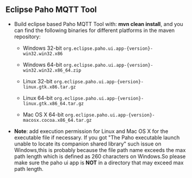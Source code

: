 ## Eclipse Paho MQTT Tool

- Build eclipse based Paho MQTT Tool with: **mvn clean install**, and you can find the following binaries for different platforms in the maven repository:
  - Windows 32-bit
    ``org.eclipse.paho.ui.app-{version}-win32.win32.x86``

  - Windows 64-bit
    ``org.eclipse.paho.ui.app-{version}-win32.win32.x86_64.zip``

  - Linux 32-bit
    ``org.eclipse.paho.ui.app-{version}-linux.gtk.x86.tar.gz``

  - Linux 64-bit
    ``org.eclipse.paho.ui.app-{version}-linux.gtk.x86_64.tar.gz``

  - Mac OS X 64-bit
    ``org.eclipse.paho.ui.app-{version}-macosx.cocoa.x86_64.tar.gz``

- **Note**: add execution permission for Linux and Mac OS X for the executable file if necessary.
If you got "The Paho executable launch unable to locate its companion shared library" such issue on Windows,this is probably because the file path name exceeds the max path length which is defined as 260 characters on Windows.So please make sure the paho ui app is **NOT** in a directory that may exceed max path length.